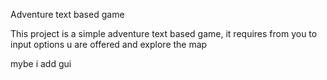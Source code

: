 Adventure text based game

This project is a simple adventure text based game, it requires from you to input options u are offered and explore the map

mybe i add gui


